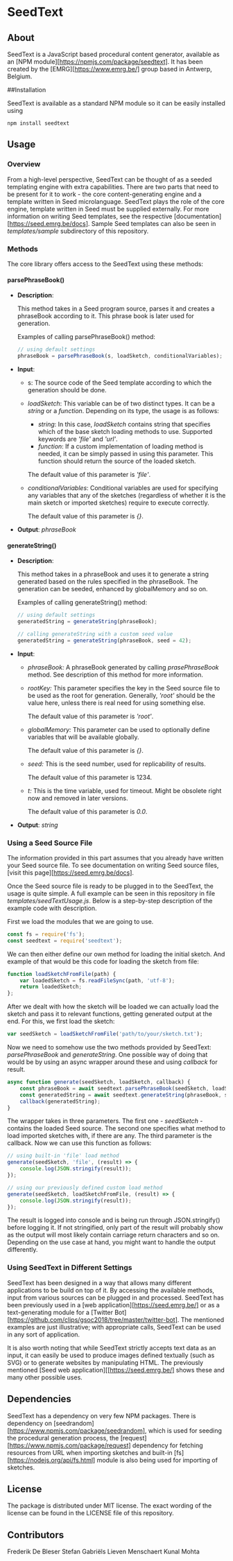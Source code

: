 # SeedText


## About

SeedText is a JavaScript based procedural content generator, available as an [NPM module][https://npmjs.com/package/seedtext]. It has been created by the [EMRG][https://www.emrg.be/] group based in Antwerp, Belgium. 

##Installation

SeedText is available as a standard NPM module so it can be easily installed using

    npm install seedtext 

## Usage

### Overview

From a high-level perspective, SeedText can be thought of as a seeded templating engine with extra capabilities. There are two parts that need to be present for it to work - the core content-generating engine and a template written in Seed microlanguage.  SeedText plays the role of the core engine, template written in Seed must be supplied externally. For more information on writing Seed templates, see the respective [documentation][https://seed.emrg.be/docs]. Sample Seed templates can also be seen in _templates/sample_ subdirectory of this repository.

### Methods

The core library offers access to the SeedText using these methods:

#### parsePhraseBook()

- **Description**:

  This method takes in a Seed program source, parses it and creates a phraseBook according to it. This phrase book is later used for generation.

  Examples of calling parsePhraseBook() method:

  ```javascript
  // using default settings
  phraseBook = parsePhraseBook(s, loadSketch, conditionalVariables);
  ```

- **Input**: 
  - s: The source code of the Seed template according to which the generation should be done. 

  - _loadSketch_: This variable can be of two distinct types. It can be a _string_ or a _function_. Depending on its type, the usage is as follows:

    - _string_: In this case, _loadSketch_ contains string that specifies which of the base sketch loading methods to use. Supported keywords are _'file'_ and _'url'_.
    - _function_: If a custom implementation of loading method is needed, it can be simply passed in using this parameter. This function should return the source of the loaded sketch.

    The default value of this parameter is _'file'_.

  - _conditionalVariables_: Conditional variables are used for specifying any variables that any of the sketches (regardless of whether it is the main sketch or imported sketches) require to execute correctly.

    The default value of this parameter is _{}_.

- **Output**: _phraseBook_ 

#### generateString()

- **Description**:

  This method takes in a phraseBook and uses it to generate a string generated based on the rules specified in the phraseBook. The generation can be seeded, enhanced by globalMemory and so on.

  Examples of calling generateString() method:

  ```javascript
  // using default settings
  generatedString = generateString(phraseBook);

  // calling generateString with a custom seed value
  generatedString = generateString(phraseBook, seed = 42);
  ```

- **Input**: 
  - _phraseBook:_ A phraseBook generated by calling _prasePhraseBook_ method. See description of this method for more information. 

  - _rootKey:_ This parameter specifies the key in the Seed source file to be used as the root for generation. Generally, _'root'_ should be the value here, unless there is real need for using something else.

    The default value of this parameter is _'root'_.

  - _globalMemory:_ This parameter can be used to optionally define variables that will be available globally.

    The default value of this parameter is _{}_.

  - _seed:_ This is the seed number, used for replicability of results. 

    The default value of this parameter is 1234.

  - _t:_ This is the time variable, used for timeout. Might be obsolete right now and removed in later versions.

    The default value of this parameter is _0.0_.

- **Output**: _string_

### Using a Seed Source File

The information provided in this part assumes that you already have written your Seed source file. To see documentation on writing Seed source files, [visit this page][https://seed.emrg.be/docs]. 

Once the Seed source file is ready to be plugged in to the SeedText, the usage is quite simple. A full example can be seen in this repository in file _templates/seedTextUsage.js_. Below is a step-by-step description of the example code with description.

First we load the modules that we are going to use.

```javascript
const fs = require('fs');
const seedtext = require('seedtext');
```
We can then either define our own method for loading the initial sketch. And example of that would be this code for loading the sketch from file:

```javascript
function loadSketchFromFile(path) {
	var loadedSketch = fs.readFileSync(path, 'utf-8');  
    return loadedSketch;
};
```

After we dealt with how the sketch will be loaded we can actually load the sketch and pass it to relevant functions, getting generated output at the end. For this, we first load the sketch: 

```javascript
var seedSketch = loadSketchFromFile('path/to/your/sketch.txt');
```

Now we need to somehow use the two methods provided by SeedText: _parsePhraseBook_ and _generateString_. One possible way of doing that would be by using an async wrapper around these and using _callback_ for result.

```javascript
async function generate(seedSketch, loadSketch, callback) {
    const phraseBook = await seedtext.parsePhraseBook(seedSketch, loadSketch, {'conditional_variable': 'some_value'});
    const generatedString = await seedtext.generateString(phraseBook, seed = 42);
    callback(generatedString);
}
```

The wrapper takes in three parameters. The first one - _seedSketch_ - contains the loaded Seed source. The second one specifies what method to load imported sketches with, if there are any. The third parameter is the callback. Now we can use this function as follows:

```javascript
// using built-in 'file' load method
generate(seedSketch, 'file', (result) => {
    console.log(JSON.stringify(result));
});

// using our previously defined custom load method
generate(seedSketch, loadSketchFromFile, (result) => {
    console.log(JSON.stringify(result));
});
```

The result is logged into console and is being run through JSON.stringify() before logging it. If not stringified, only part of the result will probably show as the output will most likely contain carriage return characters and so on. Depending on the use case at hand, you might want to handle the output differently.

### Using SeedText in Different Settings

SeedText has been designed in a way that allows many different applications to be build on top of it. By accessing the available methods, input from various sources can be plugged in and processed. SeedText has been previously used in a [web application][https://seed.emrg.be/] or as a text-generating module for a [Twitter Bot][https://github.com/clips/gsoc2018/tree/master/twitter-bot]. The mentioned examples are just illustrative; with appropriate calls, SeedText can be used in any sort of application.

It is also worth noting that while SeedText strictly accepts text data as an input, it can easily be used to produce images defined textually (such as SVG) or to generate websites by manipulating HTML. The previously mentioned [Seed web application][[https://seed.emrg.be/]  shows these and many other possible uses. 

## Dependencies

SeedText has a dependency on very few NPM packages. There is dependency on [seedrandom][https://www.npmjs.com/package/seedrandom], which is used for seeding the procedural generation process, the [request][https://www.npmjs.com/package/request] dependency for fetching resources from URL when importing sketches and built-in [fs][https://nodejs.org/api/fs.html] module is also being used for importing of sketches.

## License

The package is distributed under MIT license.  The exact wording of the license can be found in the LICENSE file of this repository. 

## Contributors

Frederik De Bleser
Stefan Gabriëls
Lieven Menschaert
Kunal Mohta